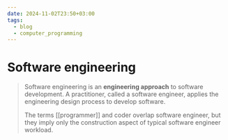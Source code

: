 ```yaml
---
date: 2024-11-02T23:50+03:00
tags:
  - blog
  - computer_programming
---
```


# Software engineering

> Software engineering is an **engineering approach** to software
> development. A practitioner, called a software engineer, applies the
> engineering design process to develop software.
>
> The terms [[programmer]] and coder overlap software engineer, but they imply
> only the construction aspect of typical software engineer workload.
